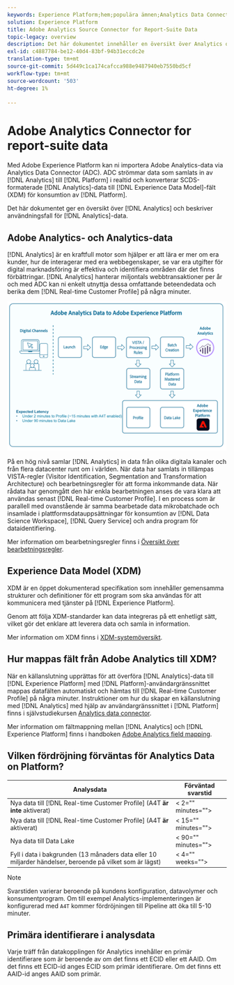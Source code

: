 ```yaml
---
keywords: Experience Platform;hem;populära ämnen;Analytics Data Connector;analytics;Analytics
solution: Experience Platform
title: Adobe Analytics Source Connector for Report-Suite Data
topic-legacy: overview
description: Det här dokumentet innehåller en översikt över Analytics och en beskrivning av användningsfall för Analytics-data.
exl-id: c4887784-be12-40d4-83bf-94b31eccdc2e
translation-type: tm+mt
source-git-commit: 5d449c1ca174cafcca988e9487940eb7550bd5cf
workflow-type: tm+mt
source-wordcount: '503'
ht-degree: 1%

---
```


# Adobe Analytics Connector for report-suite data

Med Adobe Experience Platform kan ni importera Adobe Analytics-data via Analytics Data Connector (ADC). ADC strömmar data som samlats in av [!DNL Analytics] till [!DNL Platform] i realtid och konverterar SCDS-formaterade [!DNL Analytics]-data till [!DNL Experience Data Model]-fält (XDM) för konsumtion av [!DNL Platform].

Det här dokumentet ger en översikt över [!DNL Analytics] och beskriver användningsfall för [!DNL Analytics]-data.

## Adobe Analytics- och Analytics-data

[!DNL Analytics] är en kraftfull motor som hjälper er att lära er mer om era kunder, hur de interagerar med era webbegenskaper, se var era utgifter för digital marknadsföring är effektiva och identifiera områden där det finns förbättringar. [!DNL Analytics] hanterar miljontals webbtransaktioner per år och med ADC kan ni enkelt utnyttja dessa omfattande beteendedata och berika dem  [!DNL Real-time Customer Profile] på några minuter.

![](./images/analytics-data-experience-platform.png)

På en hög nivå samlar [!DNL Analytics] in data från olika digitala kanaler och från flera datacenter runt om i världen. När data har samlats in tillämpas VISTA-regler (Visitor Identification, Segmentation and Transformation Architecture) och bearbetningsregler för att forma inkommande data. När rådata har genomgått den här enkla bearbetningen anses de vara klara att användas senast [!DNL Real-time Customer Profile]. I en process som är parallell med ovanstående är samma bearbetade data mikrobatchade och insamlade i plattformsdatauppsättningar för konsumtion av [!DNL Data Science Workspace], [!DNL Query Service] och andra program för dataidentifiering.

Mer information om bearbetningsregler finns i [Översikt över bearbetningsregler](https://docs.adobe.com/content/help/en/analytics/admin/admin-tools/processing-rules/processing-rules.html).

## Experience Data Model (XDM)

XDM är en öppet dokumenterad specifikation som innehåller gemensamma strukturer och definitioner för ett program som ska användas för att kommunicera med tjänster på [!DNL Experience Platform].

Genom att följa XDM-standarder kan data integreras på ett enhetligt sätt, vilket gör det enklare att leverera data och samla in information.

Mer information om XDM finns i [XDM-systemöversikt](../../../xdm/home.md).

## Hur mappas fält från Adobe Analytics till XDM?

När en källanslutning upprättas för att överföra [!DNL Analytics]-data till [!DNL Experience Platform] med [!DNL Platform]-användargränssnittet mappas datafälten automatiskt och hämtas till [!DNL Real-time Customer Profile] på några minuter. Instruktioner om hur du skapar en källanslutning med [!DNL Analytics] med hjälp av användargränssnittet i [!DNL Platform] finns i självstudiekursen [Analytics data connector](../../tutorials/ui/create/adobe-applications/analytics.md).

Mer information om fältmappning mellan [!DNL Analytics] och [!DNL Experience Platform] finns i handboken [Adobe Analytics field mapping](./mapping/analytics.md).

## Vilken fördröjning förväntas för Analytics Data on Platform?

| Analysdata | Förväntad svarstid |
| -------------- | ---------------- |
| Nya data till [!DNL Real-time Customer Profile] (A4T **är inte** aktiverat) | &lt; 2=&quot;&quot; minutes=&quot;&quot;> |
| Nya data till [!DNL Real-time Customer Profile] (A4T **är** aktiverat) | &lt; 15=&quot;&quot; minutes=&quot;&quot;> |
| Nya data till Data Lake | &lt; 90=&quot;&quot; minutes=&quot;&quot;> |
| Fyll i data i bakgrunden (13 månaders data eller 10 miljarder händelser, beroende på vilket som är lägst) | &lt; 4=&quot;&quot; weeks=&quot;&quot;> |

>[!NOTE]
>
>Svarstiden varierar beroende på kundens konfiguration, datavolymer och konsumentprogram. Om till exempel Analytics-implementeringen är konfigurerad med `A4T` kommer fördröjningen till Pipeline att öka till 5-10 minuter.

## Primära identifierare i analysdata

Varje träff från datakopplingen för Analytics innehåller en primär identifierare som är beroende av om det finns ett ECID eller ett AAID. Om det finns ett ECID-id anges ECID som primär identifierare. Om det finns ett AAID-id anges AAID som primär.
